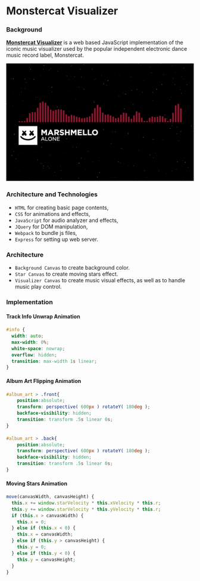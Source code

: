 # Monstercat Visualizer

### Background

**[Monstercat Visualizer][monstercat-visualizer]** is a web based JavaScript implementation of the iconic music visualizer used by the popular independent electronic dance music record label, Monstercat.

[monstercat-visualizer]:monstercat-visual.me/
![screenshot](/bin/assets/images/screenshot2.png)

### Architecture and Technologies

- `HTML` for creating basic page contents,
- `CSS` for animations and effects,
- `JavaScript` for audio analyzer and effects,
- `JQuery` for DOM manipulation,
- `Webpack` to bundle js files,
- `Express` for setting up web server.

### Architecture

- `Background Canvas` to create background color.
- `Star Canvas` to create moving stars effect.
- `Visualizer Canvas` to create music visual effects, as well as to handle music play control.

### Implementation

#### Track Info Unwrap Animation

``` CSS
#info {
  width: auto;
  max-width: 0%;
  white-space: nowrap;
  overflow: hidden;
  transition: max-width 1s linear;
}
```

#### Album Art Flipping Animation

``` CSS
#album_art > .front{
	position:absolute;
	transform: perspective( 600px ) rotateY( 180deg );
	backface-visibility: hidden;
	transition: transform .5s linear 0s;
}

#album_art > .back{
	position:absolute;
	transform: perspective( 600px ) rotateY( 180deg );
	backface-visibility: hidden;
	transition: transform .5s linear 0s;
}
```

#### Moving Stars Animation

``` Javascript
move(canvasWidth, canvasHeight) {
  this.x += window.starVelocity * this.xVelocity * this.r;
  this.y += window.starVelocity * this.yVelocity * this.r;
  if (this.x > canvasWidth) {
    this.x = 0;
  } else if (this.x < 0) {
    this.x = canvasWidth;
  } else if (this.y > canvasHeight) {
    this.y = 0;
  } else if (this.y < 0) {
    this.y = canvasHeight;
  }
}
```
